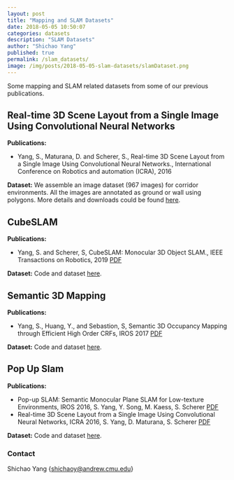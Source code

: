 ```yaml
---
layout: post
title: "Mapping and SLAM Datasets"
date: 2018-05-05 10:50:07
categories: datasets
description: "SLAM Datasets"
author: "Shichao Yang"
published: true
permalink: /slam_datasets/
image: /img/posts/2018-05-05-slam-datasets/slamDataset.png
---
```


Some mapping and SLAM related datasets from some of our previous publications.

## Real-time 3D Scene Layout from a Single Image Using Convolutional Neural Networks

**Publications:** 
* Yang, S., Maturana, D. and Scherer, S., Real-time 3D Scene Layout from a Single Image Using Convolutional Neural Networks., International Conference on Robotics and automation (ICRA), 2016 

**Dataset:** We assemble an image dataset (967 images) for corridor environments. All the images are annotated as ground or wall using polygons. More details and downloads could be found [here](https://drive.google.com/file/d/16yHVv2HIV2pqJj-Z1k8gRSb31enJeMdm/view?usp=sharing).

## CubeSLAM

**Publications:** 
* Yang, S. and Scherer, S, CubeSLAM: Monocular 3D Object SLAM., IEEE Transactions on Robotics, 2019 [PDF](https://arxiv.org/abs/1806.00557)

**Dataset:** Code and dataset [here](https://github.com/shichaoy/cube_slam).

## Semantic 3D Mapping

**Publications:** 
* Yang, S., Huang, Y., and Sebastion, S,  Semantic 3D Occupancy Mapping through Efficient High Order CRFs, IROS 2017 [PDF](https://arxiv.org/pdf/1707.07388.pdf)

**Dataset:** Code and dataset [here](https://github.com/shichaoy/semantic_3d_mapping).

## Pop Up Slam

**Publications:**
* Pop-up SLAM: Semantic Monocular Plane SLAM for Low-texture Environments, IROS 2016, S. Yang, Y. Song, M. Kaess, S. Scherer [PDF](https://shichaoy.github.io/Publications/iros_2016_popslam.pdf)
* Real-time 3D Scene Layout from a Single Image Using Convolutional Neural Networks, ICRA 2016, S. Yang, D. Maturana, S. Scherer [PDF](https://shichaoy.github.io/Publications/icra_2016_sinpop.pdf)


**Dataset:** Code and dataset [here](https://github.com/shichaoy/pop_up_slam).





### Contact

Shichao Yang {shichaoy@andrew.cmu.edu}


